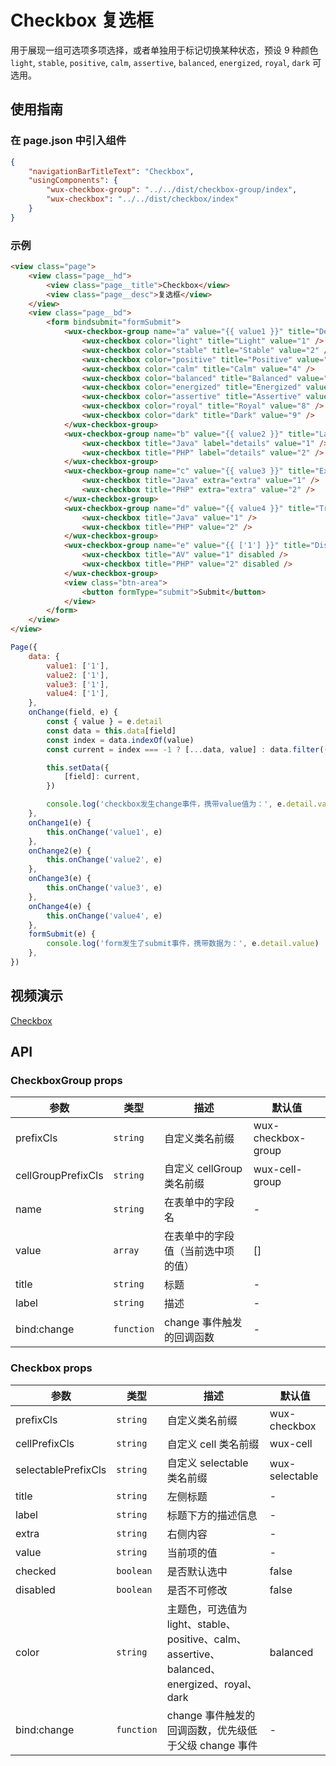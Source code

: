 # Checkbox 复选框

用于展现一组可选项多项选择，或者单独用于标记切换某种状态，预设 9 种颜色 `light`, `stable`, `positive`, `calm`, `assertive`, `balanced`, `energized`, `royal`, `dark` 可选用。

## 使用指南

### 在 page.json 中引入组件

```json
{
    "navigationBarTitleText": "Checkbox",
    "usingComponents": {
        "wux-checkbox-group": "../../dist/checkbox-group/index",
        "wux-checkbox": "../../dist/checkbox/index"
    }
}
```

### 示例

```html
<view class="page">
    <view class="page__hd">
        <view class="page__title">Checkbox</view>
        <view class="page__desc">复选框</view>
    </view>
    <view class="page__bd">
        <form bindsubmit="formSubmit">
            <wux-checkbox-group name="a" value="{{ value1 }}" title="Default" bind:change="onChange1">
                <wux-checkbox color="light" title="Light" value="1" />
                <wux-checkbox color="stable" title="Stable" value="2" />
                <wux-checkbox color="positive" title="Positive" value="3" />
                <wux-checkbox color="calm" title="Calm" value="4" />
                <wux-checkbox color="balanced" title="Balanced" value="5" />
                <wux-checkbox color="energized" title="Energized" value="6" />
                <wux-checkbox color="assertive" title="Assertive" value="7" />
                <wux-checkbox color="royal" title="Royal" value="8" />
                <wux-checkbox color="dark" title="Dark" value="9" />
            </wux-checkbox-group>
            <wux-checkbox-group name="b" value="{{ value2 }}" title="Label" bind:change="onChange2">
                <wux-checkbox title="Java" label="details" value="1" />
                <wux-checkbox title="PHP" label="details" value="2" />
            </wux-checkbox-group>
            <wux-checkbox-group name="c" value="{{ value3 }}" title="Extra" bind:change="onChange3">
                <wux-checkbox title="Java" extra="extra" value="1" />
                <wux-checkbox title="PHP" extra="extra" value="2" />
            </wux-checkbox-group>
            <wux-checkbox-group name="d" value="{{ value4 }}" title="Trigger onChange" bind:change="onChange4">
                <wux-checkbox title="Java" value="1" />
                <wux-checkbox title="PHP" value="2" />
            </wux-checkbox-group>
            <wux-checkbox-group name="e" value="{{ ['1'] }}" title="Disabled">
                <wux-checkbox title="AV" value="1" disabled />
                <wux-checkbox title="PHP" value="2" disabled />
            </wux-checkbox-group>
            <view class="btn-area">
                <button formType="submit">Submit</button>
            </view>
        </form>
    </view>
</view>
```

```js
Page({
    data: {
        value1: ['1'],
        value2: ['1'],
        value3: ['1'],
        value4: ['1'],
    },
    onChange(field, e) {
        const { value } = e.detail
        const data = this.data[field]
        const index = data.indexOf(value)
        const current = index === -1 ? [...data, value] : data.filter((n) => n !== value)

        this.setData({
            [field]: current,
        })

        console.log('checkbox发生change事件，携带value值为：', e.detail.value)
    },
    onChange1(e) {
        this.onChange('value1', e)
    },
    onChange2(e) {
        this.onChange('value2', e)
    },
    onChange3(e) {
        this.onChange('value3', e)
    },
    onChange4(e) {
        this.onChange('value4', e)
    },
    formSubmit(e) {
        console.log('form发生了submit事件，携带数据为：', e.detail.value)
    },
})
```

## 视频演示

[Checkbox](./_media/checkbox.mp4 ':include :type=iframe width=375px height=667px')

## API

### CheckboxGroup props

| 参数 | 类型 | 描述 | 默认值 |
| --- | --- | --- | --- |
| prefixCls | `string` | 自定义类名前缀 | wux-checkbox-group |
| cellGroupPrefixCls | `string` | 自定义 cellGroup 类名前缀 | wux-cell-group |
| name | `string` | 在表单中的字段名 | - |
| value | `array` | 在表单中的字段值（当前选中项的值） | [] |
| title | `string` | 标题 | - |
| label | `string` | 描述 | - |
| bind:change | `function` | change 事件触发的回调函数 | - |

### Checkbox props

| 参数 | 类型 | 描述 | 默认值 |
| --- | --- | --- | --- |
| prefixCls | `string` | 自定义类名前缀 | wux-checkbox |
| cellPrefixCls | `string` | 自定义 cell 类名前缀 | wux-cell |
| selectablePrefixCls | `string` | 自定义 selectable 类名前缀 | wux-selectable |
| title | `string` | 左侧标题 | - |
| label | `string` | 标题下方的描述信息 | - |
| extra | `string` | 右侧内容 | - |
| value | `string` | 当前项的值 | - |
| checked | `boolean` | 是否默认选中 | false |
| disabled | `boolean` | 是否不可修改 | false |
| color | `string` | 主题色，可选值为 light、stable、positive、calm、assertive、balanced、energized、royal、dark | balanced |
| bind:change | `function` | change 事件触发的回调函数，优先级低于父级 change 事件 | - |